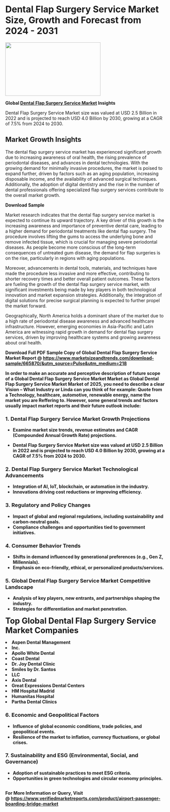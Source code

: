 <H1>Dental Flap Surgery Service Market Size, Growth and Forecast from 2024 - 2031</H1><img class="aligncenter size-medium wp-image-584254" src="https://thirdeyenews.in/wp-content/uploads/2024/09/Global-Market-Research-300x168.jpeg" alt="" width="300" height="168" /><p><strong>Global&nbsp;<a href="https://www.marketsizeandtrends.com/download-sample/665870/&amp;utm_source=Pulse&amp;utm_medium=218">Dental Flap Surgery Service Market</a> Insights</strong></p><p>Dental Flap Surgery Service Market size was valued at USD 2.5 Billion in 2022 and is projected to reach USD 4.0 Billion by 2030, growing at a CAGR of 7.5% from 2024 to 2030.</p><p><h2>Market Growth Insights</h2> <p>The dental flap surgery service market has experienced significant growth due to increasing awareness of oral health, the rising prevalence of periodontal diseases, and advances in dental technologies. With the growing demand for minimally invasive procedures, the market is poised to expand further, driven by factors such as an aging population, increasing disposable income, and the availability of advanced surgical techniques. Additionally, the adoption of digital dentistry and the rise in the number of dental professionals offering specialized flap surgery services contribute to the overall market growth.</p> <p><strong>Download Sample</strong></p> <p>Market research indicates that the dental flap surgery service market is expected to continue its upward trajectory. A key driver of this growth is the increasing awareness and importance of preventive dental care, leading to a higher demand for periodontal treatments like dental flap surgery. The procedure involves lifting the gums to access the underlying bone and remove infected tissue, which is crucial for managing severe periodontal diseases. As people become more conscious of the long-term consequences of untreated gum disease, the demand for flap surgeries is on the rise, particularly in regions with aging populations.</p> <p>Moreover, advancements in dental tools, materials, and techniques have made the procedure less invasive and more effective, contributing to shorter recovery times and better overall patient outcomes. These factors are fueling the growth of the dental flap surgery service market, with significant investments being made by key players in both technological innovation and market expansion strategies. Additionally, the integration of digital solutions for precise surgical planning is expected to further propel the market forward.</p> <p>Geographically, North America holds a dominant share of the market due to a high rate of periodontal disease awareness and advanced healthcare infrastructure. However, emerging economies in Asia-Pacific and Latin America are witnessing rapid growth in demand for dental flap surgery services, driven by improving healthcare systems and growing awareness about oral health.</p> <p><strong></p><p><span class=""><strong>Download Full PDF Sample Copy of Global Dental Flap Surgery Service Market Report</strong> @ <a href="https://www.marketsizeandtrends.com/download-sample/665870/&amp;utm_source=Pulse&amp;utm_medium=218" target="_blank">https://www.marketsizeandtrends.com/download-sample/665870/&amp;utm_source=Pulse&amp;utm_medium=218</a></span></p><p>In order to make an accurate and perceptive description of future scope of a Global&nbsp;Dental Flap Surgery Service Market Market as Global&nbsp;Dental Flap Surgery Service Market Market of 2025, you need to describe a clear Vision &ndash; What Industry or Linda can you think of for example: Quote from a Technology, healthcare, automotive, renewable energy, name the market you are Reffering to. However, some general trends and factors usually impact market reports and their future outlook include:</p><h3>1.&nbsp;<strong>Dental Flap Surgery Service Market Growth Projections</strong></h3><ul><li>Examine market size trends, revenue estimates and CAGR (Compounded Annual Growth Rate) projections.</li><li><p>Dental Flap Surgery Service Market size was valued at USD 2.5 Billion in 2022 and is projected to reach USD 4.0 Billion by 2030, growing at a CAGR of 7.5% from 2024 to 2030.</p></li></ul><h3>2.&nbsp;<strong>Dental Flap Surgery Service Market Technological Advancements</strong></h3><ul><li>Integration of AI, IoT, blockchain, or automation in the industry.</li><li>Innovations driving cost reductions or improving efficiency.</li></ul><h3>3.&nbsp;<strong>Regulatory and Policy Changes</strong></h3><ul><li>Impact of global and regional regulations, including sustainability and carbon-neutral goals.</li><li>Compliance challenges and opportunities tied to government initiatives.</li></ul><h3>4.&nbsp;<strong>Consumer Behavior Trends</strong></h3><ul><li>Shifts in demand influenced by generational preferences (e.g., Gen Z, Millennials).</li><li>Emphasis on eco-friendly, ethical, or personalized products/services.</li></ul><h3>5.&nbsp;<strong>Global Dental Flap Surgery Service Market Competitive Landscape</strong></h3><ul><li>Analysis of key players, new entrants, and partnerships shaping the industry.</li><li>Strategies for differentiation and market penetration.</li></ul><p data-pm-slice="1 1 []"><span style="color: inherit; font-family: inherit; font-size: 25px;">Top Global Dental Flap Surgery Service Market Companies</span></p><div class="" data-test-id=""><p><li>Aspen Dental Management</li><li> Inc.</li><li> Apollo White Dental</li><li> Coast Dental</li><li> Dr. Joy Dental Clinic</li><li> Smiles by Dr. Santos</li><li> LLC</li><li> Axis Dental</li><li> Great Expressions Dental Centers</li><li> HM Hospital Madrid</li><li> Humanitas Hospital</li><li> Partha Dental Clinics</li></p></div><h3>6.&nbsp;<strong>Economic and Geopolitical Factors</strong></h3><ul><li>Influence of global economic conditions, trade policies, and geopolitical events.</li><li>Resilience of the market to inflation, currency fluctuations, or global crises.</li></ul><h3>7.&nbsp;<strong>Sustainability and ESG (Environmental, Social, and Governance)</strong></h3><ul><li>Adoption of sustainable practices to meet ESG criteria.</li><li>Opportunities in green technologies and circular economy principles.</li></ul><h2><strong style="font-size: 14px;">For More Information or Query, Visit @&nbsp;</strong><a style="background-color: #ffffff; font-size: 14px;" href="https://www.marketsizeandtrends.com/report/dental-flap-surgery-service-market/" target="_blank">https://www.verifiedmarketreports.com/product/airport-passenger-boarding-bridge-market</a></h2>
